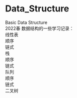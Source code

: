 # Data_Structure
Basic Data Structure  
2022春 数据结构的一些学习记录：  
线性表   
    顺序  
    链式  
栈  
    顺序  
    链式  
队列  
    顺序  
    链式  
二叉树  
